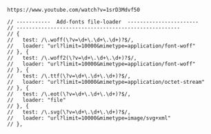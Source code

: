       https://www.youtube.com/watch?v=1srD3Mdvf50
      
      // -----------  Add-fonts file-loader  -----------------------
      // -----------------------------------------------------
      // {
      //   test: /\.woff(\?v=\d+\.\d+\.\d+)?$/,
      //   loader: "url?limit=10000&mimetype=application/font-woff"
      // }, {
      //   test: /\.woff2(\?v=\d+\.\d+\.\d+)?$/,
      //   loader: "url?limit=10000&mimetype=application/font-woff"
      // }, {
      //   test: /\.ttf(\?v=\d+\.\d+\.\d+)?$/,
      //   loader: "url?limit=10000&mimetype=application/octet-stream"
      // }, {
      //   test: /\.eot(\?v=\d+\.\d+\.\d+)?$/,
      //   loader: "file"
      // }, {
      //   test: /\.svg(\?v=\d+\.\d+\.\d+)?$/,
      //   loader: "url?limit=10000&mimetype=image/svg+xml"
      // },